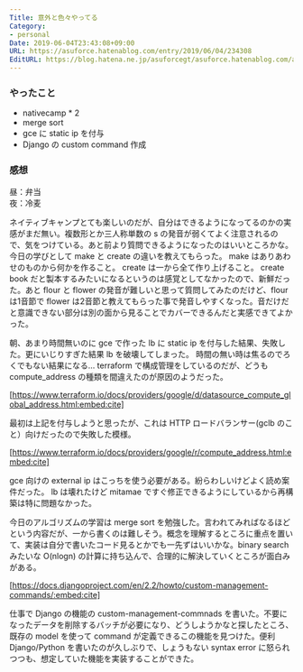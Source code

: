 ```yaml
---
Title: 意外と色々やってる
Category:
- personal
Date: 2019-06-04T23:43:08+09:00
URL: https://asuforce.hatenablog.com/entry/2019/06/04/234308
EditURL: https://blog.hatena.ne.jp/asuforcegt/asuforce.hatenablog.com/atom/entry/17680117127181891441
---
```


### やったこと
- nativecamp * 2
- merge sort
- gce に static ip を付与
- Django の custom command 作成


### 感想
昼：弁当  
夜：冷麦

ネイティブキャンプとても楽しいのだが、自分はできるようになってるのかの実感がまだ無い。複数形とか三人称単数の s の発音が弱くてよく注意されるので、気をつけている。あと前より質問できるようになったのはいいところかな。
今日の学びとして make と create の違いを教えてもらった。 make はありあわせのものから何かを作ること。 create は一から全て作り上げること。
create book だと製本するみたいになるというのは感覚としてなかったので、新鮮だった。あと flour と flower の発音が難しいと思って質問してみたのだけど、flour は1音節で flower は2音節と教えてもらった事で発音しやすくなった。音だけだと意識できない部分は別の面から見ることでカバーできるんだと実感できてよかった。

朝、あまり時間無いのに gce で作った lb に static ip を付与した結果、失敗した。更にいじりすぎた結果 lb を破壊してしまった。
時間の無い時は焦るのでろくでもない結果になる…
terraform で構成管理をしているのだが、どうも compute_address の種類を間違えたのが原因のようだった。


[https://www.terraform.io/docs/providers/google/d/datasource_compute_global_address.html:embed:cite]


最初は上記を付与しようと思ったが、これは HTTP ロードバランサー(gclb のこと）向けだったので失敗した模様。


[https://www.terraform.io/docs/providers/google/r/compute_address.html:embed:cite]


gce 向けの external ip はこっちを使う必要がある。紛らわしいけどよく読め案件だった。 lb は壊れたけど mitamae ですぐ修正できるようにしているから再構築は特に問題なかった。

今日のアルゴリズムの学習は merge sort を勉強した。言われてみればなるほどという内容だが、一から書くのは難しそう。概念を理解するところに重点を置いて、実装は自分で書いたコード見るとかでも一先ずはいいかな。binary search みたいな O(nlogn) の計算に持ち込んで、合理的に解決していくところが面白みがある。


[https://docs.djangoproject.com/en/2.2/howto/custom-management-commands/:embed:cite]


仕事で Django の機能の custom-management-commnads を書いた。不要になったデータを削除するバッチが必要になり、どうしようかなと探したところ、既存の model を使って command が定義できるこの機能を見つけた。便利
Django/Python を書いたのが久しぶりで、しょうもない syntax error に怒られつつも、想定していた機能を実装することができた。

